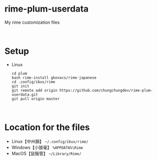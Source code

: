 # rime-plum-userdata
My rime customization files

<br/>

# Setup
* Linux
  ```
  cd plum
  bash rime-install gkovacs/rime-japanese
  cd .config/ibus/rime
  git init
  git remote add origin https://github.com/chungchungdev/rime-plum-userdata.git
  git pull origin master
  ```

<br/>

# Location for the files
* Linux【中州韻】 ```~/.config/ibus/rime/```
* Windows【小狼毫】 ```%APPDATA%\Rime```
* MacOS【鼠鬚管】 ```~/Library/Rime/```
